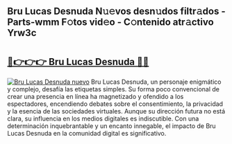 ## Bru Lucas Desnuda N𝚞𝚎vos desn𝚞dos filtr𝚊dos - Parts-wmm F𝚘tos vid𝚎o - C𝚘ntenido atr𝚊ctivo Yrw3c

# <h2><a href="http://mb8d6le.tromn.icu/?c=Bru+Lucas+Desnuda">🔗👉👉👉 Bru Lucas Desnuda 🔗🔗</a></h2>

[![Bru Lucas Desnuda nuevo](https://i.imgur.com/pEAQMta.gif)](http://mb8d6le.tromn.icu/?c=Bru+Lucas+Desnuda)
Bru Lucas Desnuda, un personaje enigmático y complejo, desafía las etiquetas simples. Su forma poco convencional de crear una presencia en línea ha magnetizado y ofendido a los espectadores, encendiendo debates sobre el consentimiento, la privacidad y la esencia de las sociedades virtuales. Aunque su dirección futura no está clara, su influencia en los medios digitales es indiscutible. Con una determinación inquebrantable y un encanto innegable, el impacto de Bru Lucas Desnuda en la comunidad digital es significativo.
